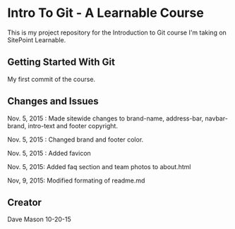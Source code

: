 # Intro To Git - A Learnable Course

This is my project repository for the Introduction to Git course I'm taking on SitePoint Learnable.

## Getting Started With Git

My first commit of the course.

## Changes and Issues

Nov. 5, 2015 : Made sitewide changes to brand-name, address-bar, navbar-brand, intro-text and footer copyright.

Nov. 5, 2015 : Changed brand and footer color.

Nov. 5, 2015 : Added favicon

Nov. 5, 2015: Added faq section and team photos to about.html

Nov, 9, 2015: Modified formating of readme.md

## Creator
Dave Mason 10-20-15
